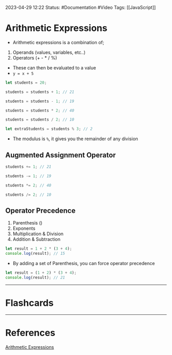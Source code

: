 2023-04-29 12:22
Status: #Documentation #Video 
Tags: [[JavaScript]]

# Arithmetic Expressions
* Arithmetic expressions is a combination of;
1. Operands (values, variables, etc..)
2. Operators (+ - * / %)
* These can then be evaluated to a value
* `y = x + 5`

```javascript
let students = 20;

students = students + 1; // 21

students = students - 1; // 19

students = students * 2; // 40

students = students / 2; // 10

let extraStudents = students % 3; // 2
```
* The modulus is `%`, it gives you the remainder of any division

## Augmented Assignment Operator

```javascript
students += 1; // 21

students -= 1; // 19

students *= 2; // 40

students /= 2; // 10
```

## Operator Precedence
1. Parenthesis ()
2. Exponents
3. Multiplication & Division
4. Addition & Subtraction

```javascript
let result = 1 + 2 * (3 + 4);
console.log(result); // 15
```

* By adding a set of Parenthesis, you can force operator precedence

```javascript
let result = (1 + 2) * (3 + 4);
console.log(result); // 21
```


___
# Flashcards



---
# References
[Arithmetic Expressions](https://www.youtube.com/watch?v=8dWL3wF_OMw&list=PL3k5VlZzpQyEz03mNlmU50YcIJ6vEDz95&index=1&t=992s)
